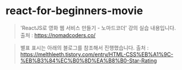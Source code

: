# react-for-beginners-movie
>'ReactJS로 영화 웹 서비스 만들기 - 노마드코더' 강의 실습 내용입니다.<br/>
>출처 : https://nomadcoders.co/<br/>

>별표 표시는 아래의 블로그를 참조해서 진행했습니다. 
>출처 : https://melthleeth.tistory.com/entry/HTML-CSS%EB%A1%9C-%EB%B3%84%EC%B0%8D%EA%B8%B0-Star-Rating
